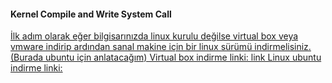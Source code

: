 #### Kernel Compile and Write System Call 
[İlk adım olarak eğer bilgisarınızda linux kurulu değilse virtual box veya vmware indirip ardından sanal makine için bir linux sürümü indirmelisiniz.(Burada ubuntu için anlatacağım)
Virtual box indirme linki:
link
Linux ubuntu indirme linki:
](url)
